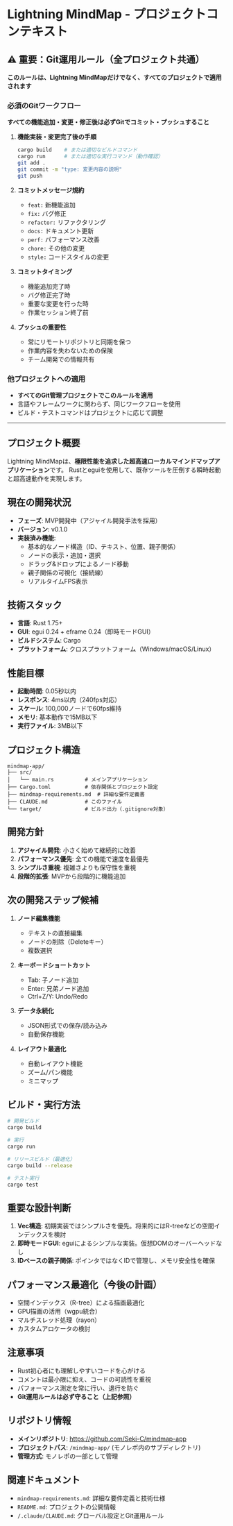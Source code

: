 # Lightning MindMap - プロジェクトコンテキスト

## ⚠️ 重要：Git運用ルール（全プロジェクト共通）
**このルールは、Lightning MindMapだけでなく、すべてのプロジェクトで適用されます**

### 必須のGitワークフロー
**すべての機能追加・変更・修正後は必ずGitでコミット・プッシュすること**

1. **機能実装・変更完了後の手順**
   ```bash
   cargo build    # または適切なビルドコマンド
   cargo run      # または適切な実行コマンド（動作確認）
   git add .
   git commit -m "type: 変更内容の説明"
   git push
   ```

2. **コミットメッセージ規約**
   - `feat:` 新機能追加
   - `fix:` バグ修正  
   - `refactor:` リファクタリング
   - `docs:` ドキュメント更新
   - `perf:` パフォーマンス改善
   - `chore:` その他の変更
   - `style:` コードスタイルの変更

3. **コミットタイミング**
   - 機能追加完了時
   - バグ修正完了時
   - 重要な変更を行った時
   - 作業セッション終了前

4. **プッシュの重要性**
   - 常にリモートリポジトリと同期を保つ
   - 作業内容を失わないための保険
   - チーム開発での情報共有

### 他プロジェクトへの適用
- **すべてのGit管理プロジェクトでこのルールを適用**
- 言語やフレームワークに関わらず、同じワークフローを使用
- ビルド・テストコマンドはプロジェクトに応じて調整

---

## プロジェクト概要
Lightning MindMapは、**極限性能を追求した超高速ローカルマインドマップアプリケーション**です。
Rustとeguiを使用して、既存ツールを圧倒する瞬時起動と超高速動作を実現します。

## 現在の開発状況
- **フェーズ**: MVP開発中（アジャイル開発手法を採用）
- **バージョン**: v0.1.0
- **実装済み機能**:
  - 基本的なノード構造（ID、テキスト、位置、親子関係）
  - ノードの表示・追加・選択
  - ドラッグ&ドロップによるノード移動
  - 親子関係の可視化（接続線）
  - リアルタイムFPS表示

## 技術スタック
- **言語**: Rust 1.75+
- **GUI**: egui 0.24 + eframe 0.24（即時モードGUI）
- **ビルドシステム**: Cargo
- **プラットフォーム**: クロスプラットフォーム（Windows/macOS/Linux）

## 性能目標
- **起動時間**: 0.05秒以内
- **レスポンス**: 4ms以内（240fps対応）
- **スケール**: 100,000ノードで60fps維持
- **メモリ**: 基本動作で15MB以下
- **実行ファイル**: 3MB以下

## プロジェクト構造
```
mindmap-app/
├── src/
│   └── main.rs          # メインアプリケーション
├── Cargo.toml           # 依存関係とプロジェクト設定
├── mindmap-requirements.md  # 詳細な要件定義書
├── CLAUDE.md            # このファイル
└── target/              # ビルド出力（.gitignore対象）
```

## 開発方針
1. **アジャイル開発**: 小さく始めて継続的に改善
2. **パフォーマンス優先**: 全ての機能で速度を最優先
3. **シンプルさ重視**: 複雑さよりも保守性を重視
4. **段階的拡張**: MVPから段階的に機能追加

## 次の開発ステップ候補
1. **ノード編集機能**
   - テキストの直接編集
   - ノードの削除（Deleteキー）
   - 複数選択

2. **キーボードショートカット**
   - Tab: 子ノード追加
   - Enter: 兄弟ノード追加
   - Ctrl+Z/Y: Undo/Redo

3. **データ永続化**
   - JSON形式での保存/読み込み
   - 自動保存機能

4. **レイアウト最適化**
   - 自動レイアウト機能
   - ズーム/パン機能
   - ミニマップ

## ビルド・実行方法
```bash
# 開発ビルド
cargo build

# 実行
cargo run

# リリースビルド（最適化）
cargo build --release

# テスト実行
cargo test
```

## 重要な設計判断
1. **Vec<Node>構造**: 初期実装ではシンプルさを優先。将来的にはR-treeなどの空間インデックスを検討
2. **即時モードGUI**: eguiによるシンプルな実装。仮想DOMのオーバーヘッドなし
3. **IDベースの親子関係**: ポインタではなくIDで管理し、メモリ安全性を確保

## パフォーマンス最適化（今後の計画）
- 空間インデックス（R-tree）による描画最適化
- GPU描画の活用（wgpu統合）
- マルチスレッド処理（rayon）
- カスタムアロケータの検討

## 注意事項
- Rust初心者にも理解しやすいコードを心がける
- コメントは最小限に抑え、コードの可読性を重視
- パフォーマンス測定を常に行い、退行を防ぐ
- **Git運用ルールは必ず守ること（上記参照）**

## リポジトリ情報
- **メインリポジトリ**: https://github.com/Seki-C/mindmap-app
- **プロジェクトパス**: `/mindmap-app/` (モノレポ内のサブディレクトリ)
- **管理方式**: モノレポの一部として管理

## 関連ドキュメント
- `mindmap-requirements.md`: 詳細な要件定義と技術仕様
- `README.md`: プロジェクトの公開情報
- `/.claude/CLAUDE.md`: グローバル設定とGit運用ルール